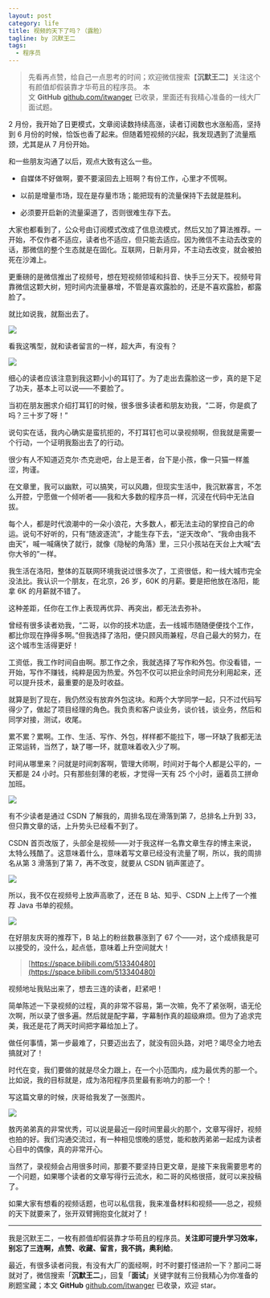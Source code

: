 ```yaml
---
layout: post
category: life
title: 视频的天下了吗？（露脸）
tagline: by 沉默王二
tags: 
  - 程序员
---
```


>先看再点赞，给自己一点思考的时间；欢迎微信搜索【**沉默王二**】关注这个有颜值却假装靠才华苟且的程序员。
>本文 **GitHub** [github.com/itwanger](https://github.com/qinggee/itwanger.github.io) 已收录，里面还有我精心准备的一线大厂面试题。


<!--more-->








2 月份，我开始了日更模式，文章阅读数持续高涨，读者订阅数也水涨船高，坚持到 6 月份的时候，恰饭也香了起来。但随着短视频的兴起，我发现遇到了流量瓶颈，尤其是从 7 月份开始。

和一些朋友沟通了以后，观点大致有这么一些。

- 自媒体不好做啊，要不要滚回去上班啊？有份工作，心里才不慌啊。

- 以前是增量市场，现在是存量市场；能把现有的流量保持下去就是胜利。

- 必须要开启新的流量渠道了，否则很难生存下去。

大家也都看到了，公众号由订阅模式改成了信息流模式，然后又加了算法推荐。一开始，不仅作者不适应，读者也不适应，但只能去适应。因为微信不主动去改变的话，那微信的整个生态就是在固化。互联网，日新月异，不主动去改变，就会被拍死在沙滩上。

更重磅的是微信推出了视频号，想在短视频领域和抖音、快手三分天下。视频号背靠微信这颗大树，短时间内流量暴增，不管是喜欢露脸的，还是不喜欢露脸，都露脸了。

就比如说我，就豁出去了。

![](http://www.itwanger.com/assets/images/2020/08/shipin-01.png)

看我这嘴型，就和读者留言的一样，超大声，有没有？

![](http://www.itwanger.com/assets/images/2020/08/shipin-02.png)

细心的读者应该注意到我这颗小小的耳钉了。为了走出去露脸这一步，真的是下足了功夫，基本上可以说——不要脸了。

当初在朋友圈求介绍打耳钉的时候，很多很多读者和朋友劝我，“二哥，你是疯了吗？三十岁了呀！”

说句实在话，我内心确实是蛮抗拒的，不打耳钉也可以录视频啊，但我就是需要一个行动，一个证明我豁出去了的行动。

很少有人不知道迈克尔·杰克逊吧，台上是王者，台下是小孩，像一只猫一样羞涩，拘谨。

在文章里，我可以幽默，可以搞笑，可以风趣，但现实生活中，我沉默寡言，不怎么开腔，宁愿做一个倾听者——我和大多数的程序员一样，沉浸在代码中无法自拔。

每个人，都是时代浪潮中的一朵小浪花，大多数人，都无法主动的掌控自己的命运。说句不好听的，只有“随波逐流”，才能生存下去，“逆天改命”、“我命由我不由天”，喊一喊痛快了就行，就像《隐秘的角落》里，三只小孩站在天台上大喊“去你大爷的”一样。

我生活在洛阳，整体的互联网环境我说过很多次了，工资很低，和一线大城市完全没法比。我认识一个朋友，在北京，26 岁，60K 的月薪。要是把他放在洛阳，能拿 6K 的月薪就不错了。

这种差距，任你在工作上表现再优异、再突出，都无法去弥补。

曾经有很多读者劝我，“二哥，以你的技术功底，去一线城市随随便便找个工作，都比你现在挣得多啊。”但我选择了洛阳，便只顾风雨兼程，尽自己最大的努力，在这个城市生活得更好！

工资低，我工作时间自由啊。那工作之余，我就选择了写作和外包。你没看错，一开始，写作不赚钱，纯粹是因为热爱。外包不仅可以把业余时间充分利用起来，还可以提升技术，最重要的是及时收益。

就算是到了现在，我仍然没有放弃外包这块。和两个大学同学一起，只不过代码写得少了，做起了项目经理的角色。我负责和客户谈业务，谈价钱，谈业务，然后和同学对接，测试，收尾。

累不累？累啊。工作、生活、写作、外包，样样都不能拉下，哪一环缺了我都无法正常运转，当然了，缺了哪一环，就意味着收入少了啊。

时间从哪里来？问就是时间刺客啊，管理大师啊，时间对于每个人都是公平的，一天都是 24 小时。只有那些刻薄的老板，才觉得一天有 25 个小时，逼着员工拼命加班。

![](http://www.itwanger.com/assets/images/2020/08/shipin-03.png)

有不少读者是通过 CSDN 了解我的，周排名现在滑落到第 7，总排名上升到 33，但只靠文章的话，上升势头已经看不到了。

CSDN 首页改版了，头部全是视频——对于我这样一名靠文章生存的博主来说，太特么残酷了。这意味着什么，意味着写文章已经没有流量了啊，所以，我的周排名从第 3 滑落到了第 7，再不改变，就要从 CSDN 销声匿迹了。

![](http://www.itwanger.com/assets/images/2020/08/shipin-04.png)

所以，我不仅在视频号上放声高歌了，还在 B 站、知乎、CSDN 上上传了一个推荐 Java 书单的视频。

![](http://www.itwanger.com/assets/images/2020/08/shipin-05.png)

在好朋友庆哥的推荐下，B 站上的粉丝数暴涨到了 67 个——对，这个成绩我是可以接受的，没什么，起点低，意味着上升空间就大！

>[https://space.bilibili.com/513340480](https://space.bilibili.com/513340480)

视频地址我贴出来了，想去三连的读者，赶紧吧！

简单陈述一下录视频的过程，真的非常不容易，第一次嘛，免不了紧张啊，语无伦次啊，所以录了很多遍。然后就是配字幕，字幕制作真的超级麻烦。但为了追求完美，我还是花了两天时间把字幕给加上了。

做任何事情，第一步最难了，只要迈出去了，就没有回头路，对吧？竭尽全力地去搞就对了！

时代在变，我们要做的就是尽全力跟上，在一个小范围内，成为最优秀的那一个。比如说，我的目标就是，成为洛阳程序员里最有影响力的那一个！

写这篇文章的时候，庆哥给我发了一张图片。

![](http://www.itwanger.com/assets/images/2020/08/shipin-06.png)

敖丙弟弟真的非常优秀，可以说是最近一段时间里最火的那个，文章写得好，视频也拍的好。我们沟通交流过，有一种相见恨晚的感觉，能和敖丙弟弟一起成为读者心目中的偶像，真的非常开心。

当然了，录视频会占用很多时间，那要不要坚持日更文章，是接下来我需要思考的一个问题，如果哪个读者的文章写得行云流水，和二哥的风格很搭，就可以来投稿了。

如果大家有想看的视频话题，也可以私信我，我来准备材料和视频——总之，视频的天下就要来了，张开双臂拥抱变化就对了！

-----

我是沉默王二，一枚有颜值却假装靠才华苟且的程序员。**关注即可提升学习效率，别忘了三连啊，点赞、收藏、留言，我不挑，奥利给**。

最近，有很多读者问我，有没有大厂的面经啊，时不时要打怪进阶一下？那问二哥就对了，微信搜索「**沉默王二**」，回复「**面试**」关键字就有三份我精心为你准备的刷题宝藏；本文 **GitHub** [github.com/itwanger](https://github.com/qinggee/itwanger.github.io) 已收录，欢迎 star。